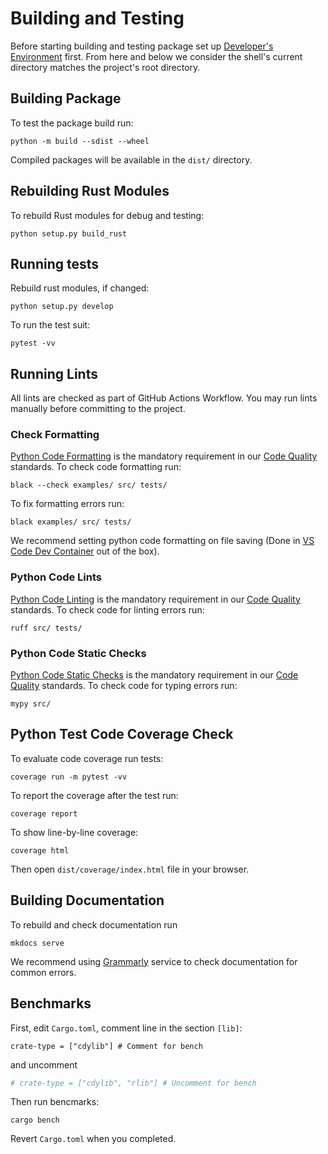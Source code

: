 # Building and Testing

Before starting building and testing package set up 
[Developer's Environment](environment.md) first.
From here and below we consider the shell's current
directory matches the project's root directory.

## Building Package

To test the package build run:

``` shell
python -m build --sdist --wheel
```

Compiled packages will be available in the `dist/` directory.

## Rebuilding Rust Modules

To rebuild Rust modules for debug and testing:

``` shell
python setup.py build_rust
```

## Running tests

Rebuild rust modules, if changed:

``` shell
python setup.py develop
```

To run the test suit:

``` shell
pytest -vv
```

## Running Lints

All lints are checked as part of GitHub Actions Workflow. You may run lints
manually before committing to the project.

### Check Formatting

[Python Code Formatting](codequality.md#python-code-formatting) is the mandatory
requirement in our [Code Quality](codequality.md) standards. To check code
formatting run:

``` shell
black --check examples/ src/ tests/
```

To fix formatting errors run:
``` shell
black examples/ src/ tests/
```

We recommend setting python code formatting on file saving
(Done in [VS Code Dev Container](environment.md#visual-studio-code-dev-container)
out of the box).

### Python Code Lints

[Python Code Linting](codequality.md#python-code-linting) is the mandatory
requirement in our [Code Quality](codequality.md) standards. To check code
for linting errors run:

``` shell
ruff src/ tests/
```

### Python Code Static Checks

[Python Code Static Checks](codequality.md#python-code-static-checks) is the mandatory
requirement in our [Code Quality](codequality.md) standards. To check code
for typing errors run:

``` shell
mypy src/
```

## Python Test Code Coverage Check

To evaluate code coverage run tests:

``` shell
coverage run -m pytest -vv
```

To report the coverage after the test run:

``` shell
coverage report
```

To show line-by-line coverage:

```
coverage html
```

Then open `dist/coverage/index.html` file in your browser.

## Building Documentation

To rebuild and check documentation run

``` shell
mkdocs serve
```

We recommend using [Grammarly][Grammarly] service to check
documentation for common errors.

## Benchmarks

First, edit `Cargo.toml`, comment line in the section `[lib]`:

```
crate-type = ["cdylib"] # Comment for bench
```

and uncomment

``` toml
# crate-type = ["cdylib", "rlib"] # Uncomment for bench
```

Then run bencmarks:

``` shell
cargo bench
```

Revert `Cargo.toml` when you completed.

[Grammarly]: https://grammarly.com/